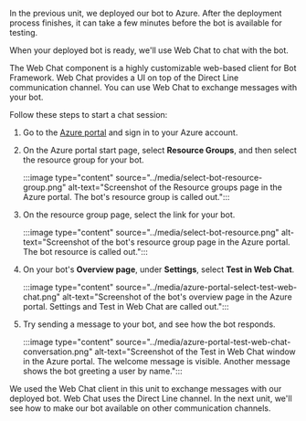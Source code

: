 In the previous unit, we deployed our bot to Azure. After the deployment process finishes, it can take a few minutes before the bot is available for testing. 

When your deployed bot is ready, we'll use Web Chat to chat with the bot.

The Web Chat component is a highly customizable web-based client for Bot Framework. Web Chat provides a UI on top of the Direct Line communication channel. You can use Web Chat to exchange messages with your bot.

Follow these steps to start a chat session:

1. Go to the [Azure portal][Azure portal] and sign in to your Azure account.

1. On the Azure portal start page, select **Resource Groups**, and then select the resource group for your bot.

   :::image type="content" source="../media/select-bot-resource-group.png" alt-text="Screenshot of the Resource groups page in the Azure portal. The bot's resource group is called out.":::

1. On the resource group page, select the link for your bot.

   :::image type="content" source="../media/select-bot-resource.png" alt-text="Screenshot of the bot's resource group page in the Azure portal. The bot resource is called out.":::

1. On your bot's **Overview page**, under **Settings**, select **Test in Web Chat**.

   :::image type="content" source="../media/azure-portal-select-test-web-chat.png" alt-text="Screenshot of the bot's overview page in the Azure portal. Settings and Test in Web Chat are called out.":::

1. Try sending a message to your bot, and see how the bot responds.

   :::image type="content" source="../media/azure-portal-test-web-chat-conversation.png" alt-text="Screenshot of the Test in Web Chat window in the Azure portal. The welcome message is visible. Another message shows the bot greeting a user by name.":::

We used the Web Chat client in this unit to exchange messages with our deployed bot. Web Chat uses the Direct Line channel. In the next unit, we'll see how to make our bot available on other communication channels.

<!-- Links -->

[Azure portal]: https://portal.azure.com/